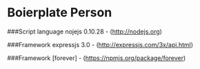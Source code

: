 Boierplate Person
==================

###Script language
nojejs 0.10.28 - (http://nodejs.org)

###Framework
expressjs 3.0 - (http://expressjs.com/3x/api.html)

###Framework 
[forever] - (https://npmjs.org/package/forever)

